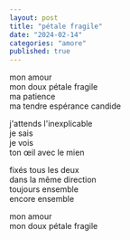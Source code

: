 ```yaml
---
layout: post
title: "pétale fragile"
date: "2024-02-14"
categories: "amore"
published: true
---
```


mon amour  
mon doux pétale fragile  
ma patience  
ma tendre espérance candide  

j'attends l'inexplicable  
je sais  
je vois  
ton œil avec le mien  

fixés tous les deux  
dans la même direction  
toujours ensemble  
encore ensemble  

mon amour  
mon doux pétale fragile  
